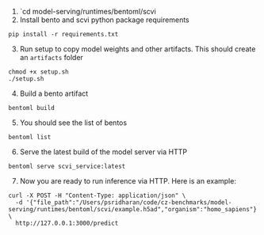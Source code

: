 1. `cd model-serving/runtimes/bentoml/scvi
2. Install bento and scvi python package requirements 
```
pip install -r requirements.txt
```
3. Run setup to copy model weights and other artifacts. This should create an `artifacts` folder
```
chmod +x setup.sh
./setup.sh
```
4. Build a bento artifact
```
bentoml build
```
5. You should see the list of bentos
```
bentoml list
```
6. Serve the latest build of the model server via HTTP
```
bentoml serve scvi_service:latest
```
7. Now you are ready to run inference via HTTP. Here is an example:

```
curl -X POST -H "Content-Type: application/json" \
  -d '{"file_path":"/Users/psridharan/code/cz-benchmarks/model-serving/runtimes/bentoml/scvi/example.h5ad","organism":"homo_sapiens"}' \
  http://127.0.0.1:3000/predict
```